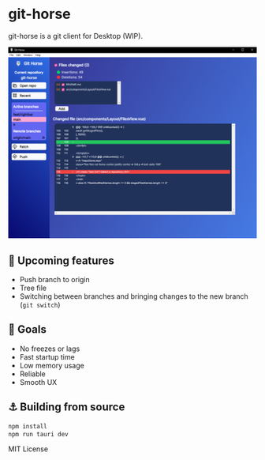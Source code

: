<p align="center">
	<br>
	<h1>git-horse</h1>
</p>

git-horse is a git client for Desktop (WIP).

[![Screenshot of git-horse](./public/screenshot.png)](./public/screenshot.png)

## 🚀 Upcoming features
- Push branch to origin
- Tree file
- Switching between branches and bringing changes to the new branch (`git switch`)

## 📑 Goals
- No freezes or lags
- Fast startup time
- Low memory usage
- Reliable
- Smooth UX

## ⚓ Building from source

```
npm install
npm run tauri dev
```

MIT License
